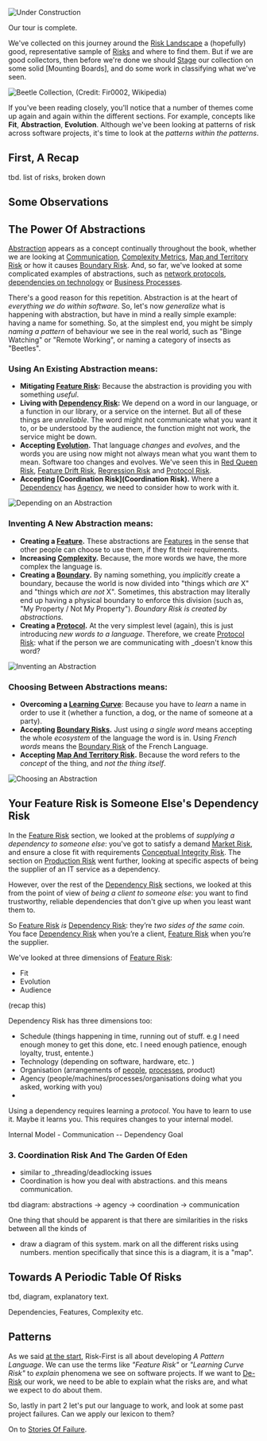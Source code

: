 ![Under Construction](images/state/uc.png)

Our tour is complete.  

We've collected on this journey around the [Risk Landscape](Risk-Landscape) a (hopefully) good, representative sample of [Risks](Glossary#Risk) and where to find them.  But if we are good collectors, then before we're done we should [Stage]() our collection on some solid [Mounting Boards], and do some work in classifying what we've seen.

![Beetle Collection, (Credit: Fir0002, Wikipedia)](images/Beetle_collection.jpg)

If you've been reading closely, you'll notice that a number of themes come up again and again within the different sections.   For example, concepts like **Fit**, **Abstraction**, **Evolution**.  Although we've been looking at patterns of risk across software projects, it's time to look at the _patterns within the patterns_. 

## First, A Recap

tbd.  list of risks, broken down

## Some Observations

## The Power Of Abstractions

[Abstraction](Glossary#abstraction) appears as a concept continually throughout the book, whether we are looking at [Communication](Communication-Risk), [Complexity Metrics](Complexity-Risk#kolmogorov-complexity), [Map and Territory Risk](Map-And-Territory-Risk) or how it causes [Boundary Risk](Boundary-Risk).  And, so far, we've looked at some complicated examples of abstractions, such as [network protocols](Communication-Risk#network), [dependencies on technology](Software-Dependency-Risk#software-tools) or [Business Processes](Process-Risk#the-purpose-of-process).

There's a good reason for this repetition.   Abstraction is at the heart of _everything we do within software_.  So, let's now _generalize_ what is happening with abstraction, but have in mind a really simple example:  having a name for something.   So, at the simplest end, you might be simply _naming a pattern_ of behaviour we see in the real world, such as "Binge Watching" or "Remote Working", or naming a category of insects as "Beetles".

### Using An Existing Abstraction means:

 - **Mitigating [Feature Risk]():** Because the abstraction is providing you with something _useful_.
 - **Living with [Dependency Risk]():**  We depend on a word in our language, or a function in our library, or a service on the internet.  But all of these things are _unreliable_.  The word might not communicate what you want it to, or be understood by the audience, the function might not work, the service might be down.
 - **Accepting [Evolution]().** That language _changes_ and _evolves_, and the words you are using now might not always mean what you want them to mean.  Software too changes and evolves.  We've seen this in [Red Queen Risk](), [Feature Drift Risk](), [Regression Risk]() and [Protocol Risk]().
 - **Accepting [Coordination Risk](Coordination Risk).**  Where a [Dependency]() has [Agency](), we need to consider how to work with it.
 
![Depending on an Abstraction](images/generated/staging-and-classifying/depending-abstraction.png)

### Inventing A New Abstraction means:  

- **Creating a [Feature](Feature-Risk).**  These abstractions are [Features](Feature-Risk) in the sense that other people can choose to use them, if they fit their requirements.  
- **Increasing [Complexity](Complexity-Risk).** Because, the more words we have, the more complex the language is.
- **Creating a [Boundary](Boundary-Risk).**  By naming something, you _implicitly_ create a boundary, because the world is now divided into "things which _are_ X" and "things which _are not_ X".   Sometimes, this abstraction may literally end up having a physical boundary to enforce this division (such as, "My Property / Not My Property"). _Boundary Risk is created by abstractions._
- **Creating a [Protocol](Communication-Risk#protocol).**  At the very simplest level (again), this is just introducing _new words to a language_.   Therefore, we create [Protocol Risk](Communication-Risk#protocol-risk):  what if the person we are communicating with _doesn't know this word?  
    
![Inventing an Abstraction](images/generated/staging-and-classifying/inventing-abstraction.png)

### Choosing Between Abstractions means:

 - **Overcoming a [Learning Curve](Communication-Risk#learning-curve)**:  Because you have to _learn_ a name in order to use it (whether a function, a dog, or the name of someone at a party).
 - **Accepting [Boundary Risks](Boundary-Risk).**  Just using _a single word_ means accepting the whole _ecosystem_ of the language the word is in.  Using _French words_ means the [Boundary Risk](Boundary-Risk) of the French Language. 
 - **Accepting [Map And Territory Risk]().** Because the word refers to the _concept_ of the thing, and _not the thing itself_.

![Choosing an Abstraction](images/generated/staging-and-classifying/choosing-abstraction.png)

## Your Feature Risk is Someone Else's Dependency Risk

In the [Feature Risk](Feature-Risk) section, we looked at the problems of _supplying a dependency to someone else_:  you've got to satisfy a demand [Market Risk](), and ensure a close fit with requirements [Conceptual Integrity Risk]().  The section on [Production Risk]() went further, looking at specific aspects of being the supplier of an IT service as a dependency.  

However, over the rest of the [Dependency Risk](Dependency-Risk) sections, we looked at this from the point of view of _being a client to someone else_:  you want to find trustworthy, reliable dependencies that don't give up when you least want them to.

So [Feature Risk](Feature-Risk) _is_ [Dependency Risk](Dependency-Risk):  they’re _two sides of the same coin_.  You face [Dependency Risk]() when you’re a client, [Feature Risk]() when you’re the supplier.   

We've looked at three dimensions of [Feature Risk]():
  - Fit
  - Evolution
  - Audience
  
(recap this)  
  
Dependency Risk has three dimensions too:

- Schedule (things happening in time, running out of stuff.  e.g I need enough money to get this done, etc.  I need enough patience, enough loyalty, trust, entente.)
- Technology (depending on software, hardware, etc.  )
- Organisation (arrangements of [people](), [processes](), product)
- Agency (people/machines/processes/organisations doing what you asked, working with you)
- 

Using a dependency requires learning a _protocol_.    You have to learn to use it.  Maybe it learns you.  This requires changes to your internal model.  


Internal Model      - Communication --  Dependency
   Goal 

### 3.  Coordination Risk And The Garden Of Eden

- similar to _threading/deadlocking issues 
- Coordination is how you deal with abstractions.  and this means communication.

tbd diagram: abstractions -> agency -> coordination -> communication

One thing that should be apparent is that there are similarities in the risks between all the kinds of

- draw a diagram of this system.  mark on all the different risks using numbers.  mention specifically that since this is a diagram, it is a "map".

## Towards A Periodic Table Of Risks

tbd, diagram, explanatory text.

Dependencies, Features, Complexity etc.


## Patterns

As we said [at the start](A-Pattern-Language), Risk-First is all about developing _A Pattern Language_.  We can use the terms like _"Feature Risk"_ or _"Learning Curve Risk"_ to _explain_ phenomena we see on software projects.   If we want to [De-Risk](De-Risking) our work, we need to be able to explain what the risks are, and what we expect to do about them.

So, lastly in part 2 let's put our language to work, and look at some past project failures.  Can we apply our lexicon to them?  

On to [Stories Of Failure](Stories-Of-Failure).
